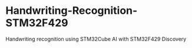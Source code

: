 # Handwriting-Recognition-STM32F429
Handwriting recognition using STM32Cube AI with STM32F429 Discovery
